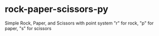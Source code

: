 # rock-paper-scissors-py
Simple Rock, Paper, and Scissors with point system
"r" for rock, "p" for paper, "s" for scissors
